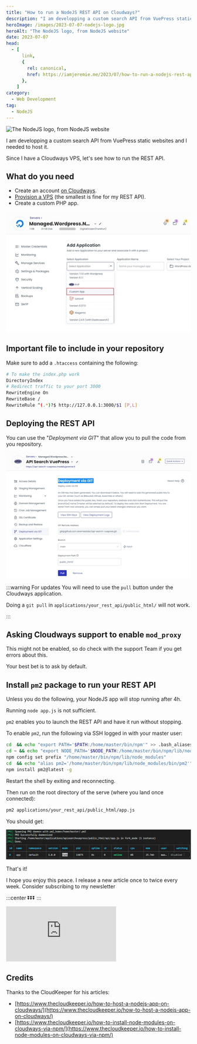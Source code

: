 ```yaml
---
title: "How to run a NodeJS REST API on Cloudways?"
description: "I am developping a custom search API from VuePress static websites and I needed to host it. Since I have a Cloudways VPS, let's see how to run the REST API."
heroImage: /images/2023-07-07-nodejs-logo.jpg
heroAlt: "The NodeJS logo, from NodeJS website"
date: 2023-07-07
head:
  - [
      link,
      {
        rel: canonical,
        href: https://iamjeremie.me/2023/07/how-to-run-a-nodejs-rest-api-on-cloudways,
      },
    ]
category:
  - Web Development
tag:
  - NodeJS
---
```


![The NodeJS logo, from NodeJS website](/images/2023-07-07-nodejs-logo.jpg 'Credit: NodeJS Website')

I am developping a custom search API from VuePress static websites and I needed to host it.

Since I have a Cloudways VPS, let's see how to run the REST API.

<!-- more -->

## What do you need

- Create an account [on Cloudways](https://www.cloudways.com/en/?id=174912).
- [Provision a VPS](https://unified.cloudways.com/server/create) (the smallest is fine for my REST API).
- Create a custom PHP app.

![Application type to select](./images/application-type-to-select.jpg)

## Important file to include in your repository

Make sure to add a `.htaccess` containing the following:

```sh
# To make the index.php work
DirectoryIndex
# Redirect traffic to your port 3000
RewriteEngine On
RewriteBase /
RewriteRule ^(.*)?$ http://127.0.0.1:3000/$1 [P,L]
```

## Deploying the REST API

You can use the "_Deployment via GIT_" that allow you to pull the code from you repository.

!["Deployment via GIT" screen](./images/deployment-via-git-screen.jpg)

:::warning For updates
You will need to use the `pull` button under the Cloudways application.

Doing a `git pull` in `applications/your_rest_api/public_html/` will not work.

:::

## Asking Cloudways support to enable `mod_proxy`

This might not be enabled, so do check with the support Team if you get errors about this.

Your best bet is to ask by default.

## Install `pm2` package to run your REST API

Unless you do the following, your NodeJS app will stop running after 4h.

Running `node app.js` is not sufficient.

`pm2` enables you to launch the REST API and have it run without stopping.

To enable `pm2`, run the following via SSH logged in with your master user:

```sh
cd  && echo "export PATH='$PATH:/home/master/bin/npm'" >> .bash_aliases
cd ~ && echo "export NODE_PATH='$NODE_PATH:/home/master/bin/npm/lib/node_modules'" >> .bash_aliases
npm config set prefix "/home/master/bin/npm/lib/node_modules"
cd  && echo "alias pm2='/home/master/bin/npm/lib/node_modules/bin/pm2'" >> .bash_aliases
npm install pm2@latest -g
```

Restart the shell by exiting and reconnecting.

Then run on the root directory of the serve (where you land once connected):

```sh
pm2 applications/your_rest_api/public_html/app.js
```

You should get:

![Your NodeJS application is running!](./images/your-nodejs-application-is-running.jpg)

That's it!

I hope you enjoy this peace. I release a new article once to twice every week. Consider subscribing to my newsletter

:::center ⏬⏬⏬
:::

<!-- markdownlint-disable MD033 -->
<p class="newsletter-wrapper"><iframe class="newsletter-embed" src="https://iamjeremie.substack.com/embed" frameborder="0" scrolling="no"></iframe></p>

## Credits

Thanks to the CloudKeeper for his articles:

- [https://www.thecloudkeeper.io/how-to-host-a-nodejs-app-on-cloudways/](https://www.thecloudkeeper.io/how-to-host-a-nodejs-app-on-cloudways/)
- [https://www.thecloudkeeper.io/how-to-install-node-modules-on-cloudways-via-npm/](https://www.thecloudkeeper.io/how-to-install-node-modules-on-cloudways-via-npm/)
